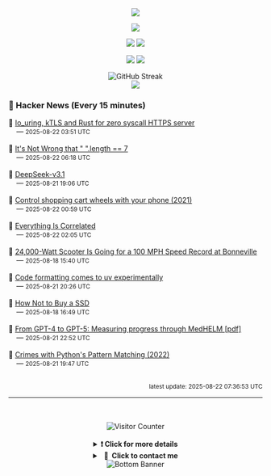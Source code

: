 <div align="center">
  <img src="https://readme-typing-svg.herokuapp.com?font=Fira+Code&weight=600&size=19&duration=3000&pause=1000&color=F7931A&center=true&vCenter=true&width=600&lines=%F0%9F%91%8B+Hi+%2C++I'm+(+Esmaeil+Asadi+%3C%3D%3E+%D8%A7%D8%B3%D9%80%D9%85%D9%80%D8%A7%D8%B9%D9%80%DB%8C%D9%80%D9%84+%D8%A7%D8%B3%D9%80%D8%AF%DB%8C+)"/>
</div>

<p align="center">
  <img src="http://github-profile-summary-cards.vercel.app/api/cards/profile-details?username=Null-Err0r&theme=gruvbox" />
</p>
<p align="center">
  <img src="http://github-profile-summary-cards.vercel.app/api/cards/repos-per-language?username=Null-Err0r&theme=gruvbox" />
  <img src="http://github-profile-summary-cards.vercel.app/api/cards/most-commit-language?username=Null-Err0r&theme=gruvbox" />
</p>
<p align="center">
  <img src="http://github-profile-summary-cards.vercel.app/api/cards/stats?username=Null-Err0r&theme=gruvbox" />
  <img src="http://github-profile-summary-cards.vercel.app/api/cards/productive-time?username=Null-Err0r&theme=gruvbox&utcOffset=8" />
</p>
<div align="center">
  <img src="https://streak-stats.demolab.com/?user=null-err0r&theme=gruvbox" alt="GitHub Streak" />
</div>
<div align="center">
  <img src="https://github-profile-trophy.vercel.app/?username=Null-Err0r&theme=gruvbox&no-frame=true&margin-w=15&margin-h=15&row=2&column=4" />
</div>


### 📰 Hacker News (Every 15 minutes)

<!-- HACKER_NEWS_START -->
🔹 <a href='https://blog.habets.se/2025/04/io-uring-ktls-and-rust-for-zero-syscall-https-server.html' target='_blank' rel='noopener noreferrer'>Io_uring, kTLS and Rust for zero syscall HTTPS server</a><br>&nbsp;&nbsp;&nbsp;&nbsp;— <small>2025-08-22 03:51 UTC</small><br><br>
🔹 <a href='https://hsivonen.fi/string-length/' target='_blank' rel='noopener noreferrer'>It's Not Wrong that " ".length == 7</a><br>&nbsp;&nbsp;&nbsp;&nbsp;— <small>2025-08-22 06:18 UTC</small><br><br>
🔹 <a href='https://api-docs.deepseek.com/news/news250821' target='_blank' rel='noopener noreferrer'>DeepSeek-v3.1</a><br>&nbsp;&nbsp;&nbsp;&nbsp;— <small>2025-08-21 19:06 UTC</small><br><br>
🔹 <a href='https://www.begaydocrime.com/' target='_blank' rel='noopener noreferrer'>Control shopping cart wheels with your phone (2021)</a><br>&nbsp;&nbsp;&nbsp;&nbsp;— <small>2025-08-22 00:59 UTC</small><br><br>
🔹 <a href='https://gwern.net/everything' target='_blank' rel='noopener noreferrer'>Everything Is Correlated</a><br>&nbsp;&nbsp;&nbsp;&nbsp;— <small>2025-08-22 02:05 UTC</small><br><br>
🔹 <a href='https://www.thedrive.com/news/this-24000-watt-scooter-is-going-for-a-100-mph-speed-record-at-bonneville' target='_blank' rel='noopener noreferrer'>24,000-Watt Scooter Is Going for a 100 MPH Speed Record at Bonneville</a><br>&nbsp;&nbsp;&nbsp;&nbsp;— <small>2025-08-18 15:40 UTC</small><br><br>
🔹 <a href='https://pydevtools.com/blog/uv-format-code-formatting-comes-to-uv-experimentally/' target='_blank' rel='noopener noreferrer'>Code formatting comes to uv experimentally</a><br>&nbsp;&nbsp;&nbsp;&nbsp;— <small>2025-08-21 20:26 UTC</small><br><br>
🔹 <a href='https://andrei.xyz/post/how-not-to-buy-a-ssd/' target='_blank' rel='noopener noreferrer'>How Not to Buy a SSD</a><br>&nbsp;&nbsp;&nbsp;&nbsp;— <small>2025-08-18 16:49 UTC</small><br><br>
🔹 <a href='https://www.fertrevino.com/docs/gpt5_medhelm.pdf' target='_blank' rel='noopener noreferrer'>From GPT-4 to GPT-5: Measuring progress through MedHELM [pdf]</a><br>&nbsp;&nbsp;&nbsp;&nbsp;— <small>2025-08-21 22:52 UTC</small><br><br>
🔹 <a href='https://www.hillelwayne.com/post/python-abc/' target='_blank' rel='noopener noreferrer'>Crimes with Python's Pattern Matching (2022)</a><br>&nbsp;&nbsp;&nbsp;&nbsp;— <small>2025-08-21 19:47 UTC</small><br><br>
<!-- HACKER_NEWS_END -->

<p align="right"><small>latest update: 
<!-- HACKER_NEWS_LAST_UPDATED -->2025-08-22 07:36:53 UTC<!-- /HACKER_NEWS_LAST_UPDATED -->
</small></p>

<hr>

<div align="center">
  <br> </br>
  <img src="https://ghvc.kabelkultur.se/?username=null-err0r&abbreviated=true&color=ff5500&label=%E2%81%AE%20%E2%81%AE%E2%81%AE%20%E2%81%AE%E2%81%AE%20%20%F0%9F%91%80%20%E2%81%AE%20%E2%81%AE%E2%81%AE%20%E2%81%AE%E2%81%AEVisitor%E2%81%AE%20%E2%81%AE%E2%81%AE%20%E2%81%AE%E2%81%AE%20%F0%9F%91%80%E2%81%AE%20%E2%81%AE%E2%81%AE%20%E2%81%AE%E2%81%AE%E2%81%AE%20%E2%81%AE%E2%81%AE%20%E2%81%AE%E2%81%AE⁮⁮" alt="Visitor Counter" />
  <br> </br>
</div>
<details align="center">
<summary> <b> ❗️ Click for more details</b> </summary>
<br>
<div align="center">
  <a href="https://next.ossinsight.io/widgets/official/analyze-user-contribution-time-distribution?user_id=19436819&period=all_times" target="_blank" style="display: block;">
    <picture>
      <source media="(prefers-color-scheme: dark)" srcset="https://next.ossinsight.io/widgets/official/analyze-user-contribution-time-distribution/thumbnail.png?user_id=19436819&period=all_times&image_size=auto&color_scheme=dark" width="700" height="auto">
      <img alt="Contribution Time Distribution" src="https://next.ossinsight.io/widgets/official/analyze-user-contribution-time-distribution/thumbnail.png?user_id=19436819&period=all_times&image_size=auto&color_scheme=dark" width="700" height="auto">
    </picture>
  </a>
</div>
<div align="center">
  <a href="https://next.ossinsight.io/widgets/official/compose-user-dashboard-stats?user_id=19436819" target="_blank" style="display: block;">
    <picture>
      <source media="(prefers-color-scheme: dark)" srcset="https://next.ossinsight.io/widgets/official/compose-user-dashboard-stats/thumbnail.png?user_id=19436819&image_size=auto&color_scheme=dark" width="700" height="auto">
      <img alt="Dashboard Stats" src="https://next.ossinsight.io/widgets/official/compose-user-dashboard-stats/thumbnail.png?user_id=19436819&image_size=auto&color_scheme=dark" width="700" height="auto">
    </picture>
  </a>
</div>
<div align="center">
  <a href="https://next.ossinsight.io/widgets/official/compose-org-activity-map?activity=stars&role=stars&owner_id=19436819&period=past_12_months" target="_blank" style="display: block;">
    <picture>
      <source media="(prefers-color-scheme: dark)" srcset="https://next.ossinsight.io/widgets/official/compose-org-activity-map/thumbnail.png?activity=stars&role=stars&owner_id=19436819&period=past_12_months&image_size=4x7&color_scheme=dark" width="700" height="auto">
      <img alt="Geographical Distribution" src="https://next.ossinsight.io/widgets/official/compose-org-activity-map/thumbnail.png?activity=stars&role=stars&owner_id=19436819&period=past_12_months&image_size=4x7&color_scheme=dark" width="700" height="auto">
    </picture>
  </a>
</div>
<div align="center">
  <img src="https://github-readme-activity-graph.vercel.app/graph?username=Null-Err0r&theme=gruvbox" alt="Activity Graph" />
</div>
<br>
</details>
<details align="center">
<summary> <b>  💬  Click to contact me</b> </summary>
<br>
<div align="center">
  <br><br>
  <a href="https://t.me/NullError_ir" target="_blank">
    <img src="https://img.shields.io/badge/Telegram-black?style=for-the-badge&logo=Telegram" alt="Telegram" />
  </a>
</div>
<br>
</details>
<div align="center">
  <img src="https://raw.githubusercontent.com/Trilokia/Trilokia/379277808c61ef204768a61bbc5d25bc7798ccf1/bottom_header.svg" alt="Bottom Banner" />
</div>



